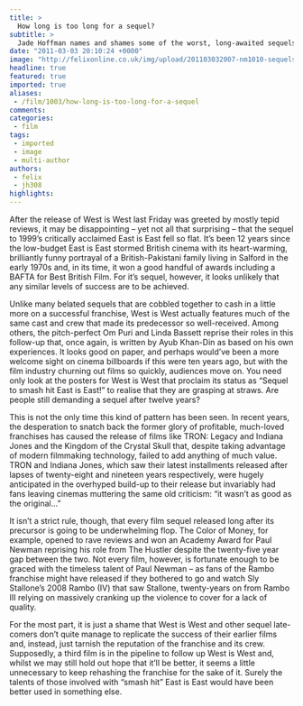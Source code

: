 ```yaml
---
title: >
  How long is too long for a sequel?
subtitle: >
  Jade Hoffman names and shames some of the worst, long-awaited sequels
date: "2011-03-03 20:10:24 +0000"
image: "http://felixonline.co.uk/img/upload/201103032007-nm1010-sequelse.jpg"
headline: true
featured: true
imported: true
aliases:
 - /film/1003/how-long-is-too-long-for-a-sequel
comments:
categories:
 - film
tags:
 - imported
 - image
 - multi-author
authors:
 - felix
 - jh308
highlights:
---
```


After the release of West is West last Friday was greeted by mostly tepid reviews, it may be disappointing – yet not all that surprising – that the sequel to 1999’s critically acclaimed East is East fell so flat. It’s been 12 years since the low-budget East is East stormed British cinema with its heart-warming, brilliantly funny portrayal of a British-Pakistani family living in Salford in the early 1970s and, in its time, it won a good handful of awards including a BAFTA for Best British Film. For it’s sequel, however, it looks unlikely that any similar levels of success are to be achieved.

Unlike many belated sequels that are cobbled together to cash in a little more on a successful franchise, West is West actually features much of the same cast and crew that made its predecessor so well-received. Among others, the pitch-perfect Om Puri and Linda Bassett reprise their roles in this follow-up that, once again, is written by Ayub Khan-Din as based on his own experiences. It looks good on paper, and perhaps would’ve been a more welcome sight on cinema billboards if this were ten years ago, but with the film industry churning out films so quickly, audiences move on. You need only look at the posters for West is West that proclaim its status as “Sequel to smash hit East is East!” to realise that they are grasping at straws. Are people still demanding a sequel after twelve years?

This is not the only time this kind of pattern has been seen. In recent years, the desperation to snatch back the former glory of profitable, much-loved franchises has caused the release of films like TRON: Legacy and Indiana Jones and the Kingdom of the Crystal Skull that, despite taking advantage of modern filmmaking technology, failed to add anything of much value. TRON and Indiana Jones, which saw their latest installments released after lapses of twenty-eight and nineteen years respectively, were hugely anticipated in the overhyped build-up to their release but invariably had fans leaving cinemas muttering the same old criticism: “it wasn’t as good as the original…”

It isn’t a strict rule, though, that every film sequel released long after its precursor is going to be underwhelming flop. The Color of Money, for example, opened to rave reviews and won an Academy Award for Paul Newman reprising his role from The Hustler despite the twenty-five year gap between the two. Not every film, however, is fortunate enough to be graced with the timeless talent of Paul Newman – as fans of the Rambo franchise might have released if they bothered to go and watch Sly Stallone’s 2008 Rambo (IV) that saw Stallone, twenty-years on from Rambo III relying on massively cranking up the violence to cover for a lack of quality.

For the most part, it is just a shame that West is West and other sequel late-comers don’t quite manage to replicate the success of their earlier films and, instead, just tarnish the reputation of the franchise and its crew. Supposedly, a third film is in the pipeline to follow up West is West and, whilst we may still hold out hope that it’ll be better, it seems a little unnecessary to keep rehashing the franchise for the sake of it. Surely the talents of those involved with “smash hit” East is East would have been better used in something else.
